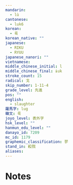 ```yaml
---
mandarin:
  - lù
cantonese:
  - luk6
korean:
  - 륙
korean_native: ""
japanese:
  - RIKU
  - RYUU
japanese_nanori: ""
vietnamese:
middle_chinese_initial: l
middle_chinese_final: ɨuk
stroke_count: 15
radical: 戈
skip_number: 1-11-4
grade_level: 先進
pos: ""
english:
  - slaughter
羅馬字: lug
韓文: 룩
joyo_level: 表外字
hsk_level: ""
hanmun_edu_level: ""
danayo_id: 7209
mc_id: 1179
graphemic_classification: 翏
stand_in: 殺戮
aliases:
---
```


# Notes
